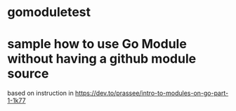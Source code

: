 # gomoduletest

# sample how to use Go Module without having a github module source

based on instruction in 
https://dev.to/prassee/intro-to-modules-on-go-part-1-1k77

